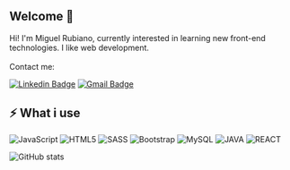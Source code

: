 ## Welcome 👋

Hi! I'm Miguel Rubiano, currently interested in learning new front-end technologies. I like web development.
<br>
<br>
Contact me:

[![Linkedin Badge](https://img.shields.io/badge/-LinkedIn-blue?style=flat-square&logo=Linkedin&logoColor=white&link=https://www.linkedin.com/in/miguelcontreras3/)](https://www.linkedin.com/in/miguelcontreras3/)
[![Gmail Badge](https://img.shields.io/badge/-Mail-c14438?style=flat-square&logo=Gmail&logoColor=white&link=mailto:arkqngel343@gmail.com)](mailto:arkqngel343@gmail.com)
<br>


## ⚡ What i use


![JavaScript](https://img.shields.io/badge/-JavaScript-white?style=for-the-badge&logo=javascript)
![HTML5](https://img.shields.io/badge/-HTML5-E34F26?style=for-the-badge&logo=html5&logoColor=white)
![SASS](https://img.shields.io/badge/-SASS-FACDF6?style=for-the-badge&logo=sass)
![Bootstrap](https://img.shields.io/badge/-Bootstrap-563D7C?style=for-the-badge&logo=bootstrap)
![MySQL](https://img.shields.io/badge/-MySQL-CDF8FA?style=for-the-badge&logo=mysql)
![JAVA](https://img.shields.io/badge/Java-red?style=for-the-badge&logo=java&logoColor=white)
![REACT](https://img.shields.io/badge/-React-000?style=for-the-badge&logo=react)


![GitHub stats](https://github-readme-stats.vercel.app/api?username=xArkqngel&theme=buefy&show_icons=true)

